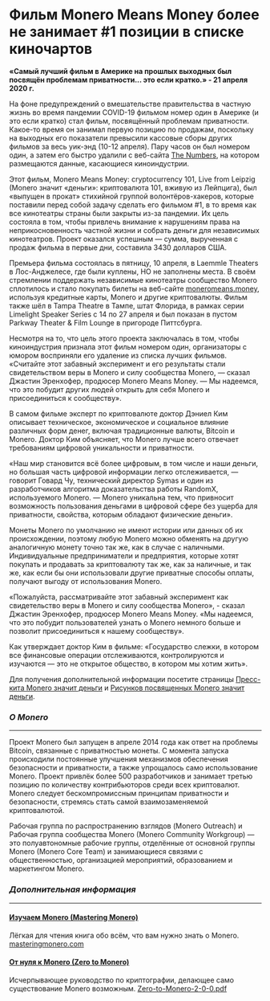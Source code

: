 # Фильм Monero Means Money более не занимает #1 позиции в списке киночартов

**«Самый лучший фильм в Америке на прошлых выходных был посвящён проблемам приватности... это если кратко.» - 21 апреля 2020 г.​**

На фоне предупреждений о вмешательстве правительства в частную жизнь во время пандемии COVID-19 фильмом номер один в Америке (и это если кратко) стал фильм, посвящённый проблемам приватности. Какое-то время он занимал первую позицию по продажам, поскольку на выходных его показатели превысили кассовые сборы других фильмов за весь уик-энд (10-12 апреля). Пару часов он был номером один, а затем его быстро удалили с веб-сайта [The Numbers](https://web.archive.org/web/20200413125904/https://www.the-numbers.com/weekend-box-office-chart), на котором размещаются данные, касающиеся киноиндустрии.

Этот фильм, Monero Means Money: cryptocurrency 101, Live from Leipzig (Monero значит «деньги»: криптовалюта 101, вживую из Лейпцига), был «выпущен в прокат» стихийной группой волонтёров-хакеров, которые поставили перед собой задачу сделать его фильмом #1, в то время как все кинотеатры страны были закрыты из-за пандемии. Их цель состояла в том, чтобы привлечь внимание к нарушениям права на неприкосновенность частной жизни и собрать деньги для независимых кинотеатров. Проект оказался успешным — сумма, вырученная с продаж фильма в первые дни, составила 3430 долларов США.

Премьера фильма состоялась в пятницу, 10 апреля, в Laemmle Theaters в Лос-Анджелесе, где были куплены, НО не заполнены места. В своём стремлении поддержать независимые кинотеатры сообщество Monero сплотилось и стало покупать билеты на веб-сайте [moneromeans.money](https://moneromeans.money/), используя кредитные карты, Monero и другие криптовалюты. Фильм также шёл в Tampa Theatre в Тампе, штат Флорида, в рамках серии Limelight Speaker Series с 14 по 27 апреля и был показан в пустом Parkway Theater & Film Lounge в пригороде Питтсбурга.

Несмотря на то, что цель этого проекта заключалась в том, чтобы киноиндустрия признала этот фильм номером один, организаторы с юмором восприняли его удаление из списка лучших фильмов. «Считайте этот забавный эксперимент и его результаты стали свидетельством веры в Monero и силу сообщества Monero, — сказал Джастин Эренхофер, продюсер Monero Means Money. — Мы надеемся, что это побудит других людей открыть для себя Monero и присоединиться к сообществу».

В самом фильме эксперт по криптовалюте доктор Дэниел Ким описывает техническое, экономическое и социальное влияние различных форм денег, включая традиционные валюты, Bitcoin и Monero. Доктор Ким объясняет, что Monero лучше всего отвечает требованиям цифровой уникальности и приватности.

«Наш мир становится всё более цифровым, в том числе и наши деньги, но большая часть цифровой информации легко отслеживается, — говорит Говард Чу, технический директор Symas и один из разработчиков алгоритма доказательства работы RandomX, используемого Monero. — Monero уникальна тем, что привносит возможность пользования деньгами в цифровой сфере без ущерба для приватности, свойства, которым обладают физические деньги».

Монеты Monero по умолчанию не имеют истории или данных об их происхождении, поэтому любую Monero можно обменять на другую аналогичную монету точно так же, как в случае с наличными. Индивидуальные предприниматели и предприятия, которые хотят покупать и продавать за криптовалюту так же, как за наличные, и так же, как если бы они использовали другие приватные способы оплаты, получают выгоду от использования Monero.

«Пожалуйста, рассматривайте этот забавный эксперимент как свидетельство веры в Monero и силу сообщества Monero», - сказал Джастин Эренхофер, продюсер Monero Means Money. «Мы надеемся, что это побудит пользователей узнать о Monero немного больше и позволит присоединиться к нашему сообществу».

Как утверждает доктор Ким в фильме: «Государство слежки, в котором все финансовые операции отслеживаются, контролируются и изучаются — это не открытое общество, в котором мы хотим жить».

Для получения дополнительной информации посетите страницы [Пресс-кита Monero значит деньги](https://www.monerooutreach.org/Видео/monero-означает-деньги.html) и [Рисунков посвященных Monero значит деньги](https://www.monerooutreach.org/news/monero-means-money-artwork.html).

### _О Monero_
---

Проект Monero был запущен в апреле 2014 года как ответ на проблемы Bitcoin, связанные с приватностью монеты. С момента запуска происходили постоянные улучшения механизмов обеспечения безопасности и приватности, а также упрощалось само использование Monero. Проект привлёк более 500 разработчиков и занимает третью позицию по количеству контрибьюторов среди всех криптовалют. Monero следует бескомпромиссным принципам приватности и безопасности, стремясь стать самой взаимозаменяемой криптовалютой.

Рабочая группа по распространению взглядов (Monero Outreach) и Рабочая группа сообщества Monero (Monero Community Workgroup) — это полуавтономные рабочие группы, отделённые от основной группы Monero (Monero Core Team) и занимающиеся связями с общественностью, организацией мероприятий, образованием и маркетингом Monero.

### _Дополнительная информация_
---

#### [Изучаем Monero (Mastering Monero)](https://masteringmonero.com/)
Лёгкая для чтения книга обо всём, что вам нужно знать о Monero.
[masteringmonero.com](https://masteringmonero.com/)
#### [От нуля к Monero (Zero to Monero)](https://www.getmonero.org/library/Zero-to-Monero-2-0-0.pdf)
Исчерпывающее руководство по криптографии, делающее само существование Monero возможным.
[Zero-to-Monero-2-0-0.pdf](https://www.getmonero.org/library/Zero-to-Monero-2-0-0.pdf)
